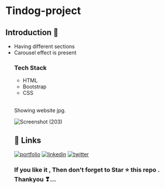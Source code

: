 # Tindog-project


<h2>Introduction 💛</h2>

<ul>
  <li>
  Having different sections
  </li>
 <li>
   Carousel effect is present

  </li>
  <h3>Tech Stack</h3>
  <ul>
    <li>HTML</li>
        <li>Bootstrap</li>
        <li>CSS</li>
      
  </ul>
  <br>

<p> Showing website jpg.</p>

![Screenshot (203)](https://user-images.githubusercontent.com/69325431/143614011-a82e061f-8060-4b52-8a05-023d39ff34e8.png)




## 🔗 Links
[![portfolio](https://img.shields.io/badge/my_portfolio-000?style=for-the-badge&logo=ko-fi&logoColor=white)](https://meeta.dns.army/)
[![linkedin](https://img.shields.io/badge/linkedin-0A66C2?style=for-the-badge&logo=linkedin&logoColor=white)](https://www.linkedin.com/in/meeta-haldar-601b41203/?locale=en_US)
[![twitter](https://img.shields.io/badge/twitter-1DA1F2?style=for-the-badge&logo=twitter&logoColor=white)](https://twitter.com/Meeta_boss)

  
  <h3> If you like it , Then don't forget to Star ⭐ this repo . Thankyou ❣... </h3>
